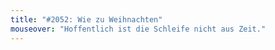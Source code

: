 ```yaml
---
title: "#2052: Wie zu Weihnachten"
mouseover: "Hoffentlich ist die Schleife nicht aus Zeit."
---
```

